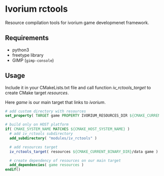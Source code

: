 # Ivorium rctools
Resource compilation tools for ivorium game developmenet framework.

## Requirements
  - python3
  - freetype library
  - GIMP (`gimp-console`)

## Usage
Include it in your CMakeLists.txt file and call function *iv_rctools_target* to create CMake target *resources*.

Here *game* is our main target that links to *ivorium*.
```cmake
# add custom directory with resources
set_property( TARGET game PROPERTY IVORIUM_RESOURCES_DIR ${CMAKE_CURRENT_SOURCE_DIR}/resources )

# build only on HOST platform
if( CMAKE_SYSTEM_NAME MATCHES ${CMAKE_HOST_SYSTEM_NAME} )
  # add iv_rctools subdirectory
  add_subdirectory( "modules/iv_rctools" )

  # add resources target
  iv_rctools_target( resources ${CMAKE_CURRENT_BINARY_DIR}/data game )

  # create dependency of resources on our main target
  add_dependencies( game resources )
endif()
```
